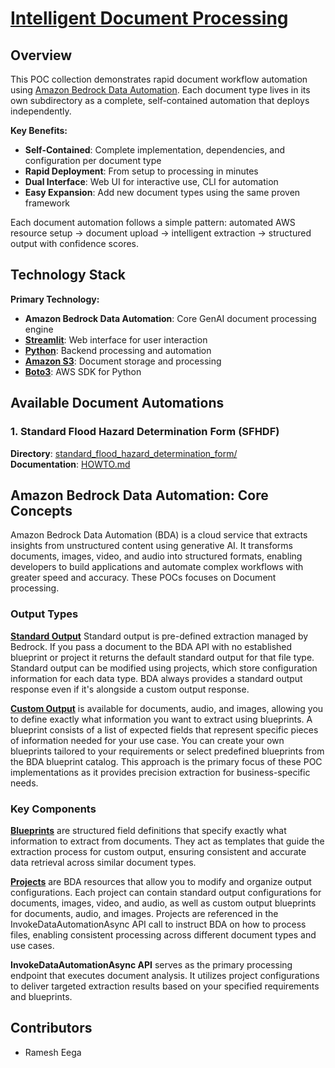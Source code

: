 # [Intelligent Document Processing](https://aws.amazon.com/ai/generative-ai/use-cases/document-processing/)

## Overview

This POC collection demonstrates rapid document workflow automation using [Amazon Bedrock Data Automation](https://docs.aws.amazon.com/bedrock/latest/userguide/bda.html). Each document type lives in its own subdirectory as a complete, self-contained automation that deploys independently.

**Key Benefits:**
- **Self-Contained**: Complete implementation, dependencies, and configuration per document type
- **Rapid Deployment**: From setup to processing in minutes
- **Dual Interface**: Web UI for interactive use, CLI for automation
- **Easy Expansion**: Add new document types using the same proven framework

Each document automation follows a simple pattern: automated AWS resource setup → document upload → intelligent extraction → structured output with confidence scores.

## Technology Stack

**Primary Technology:**
- **Amazon Bedrock Data Automation**: Core GenAI document processing engine
- **[Streamlit](https://streamlit.io/)**: Web interface for user interaction
- **[Python](https://www.python.org/)**: Backend processing and automation
- **[Amazon S3](https://aws.amazon.com/s3/)**: Document storage and processing
- **[Boto3](https://boto3.amazonaws.com/v1/documentation/api/latest/index.html)**: AWS SDK for Python

## Available Document Automations

### 1. Standard Flood Hazard Determination Form (SFHDF)
**Directory**: [standard_flood_hazard_determination_form/](./standard_flood_hazard_determination_form/)  
**Documentation**: [HOWTO.md](./standard_flood_hazard_determination_form/HOWTO.md)  


## Amazon Bedrock Data Automation: Core Concepts

Amazon Bedrock Data Automation (BDA) is a cloud service that extracts insights from unstructured content using generative AI. It transforms documents, images, video, and audio into structured formats, enabling developers to build applications and automate complex workflows with greater speed and accuracy. These POCs focuses on Document processing.

### Output Types

**[Standard Output](https://docs.aws.amazon.com/bedrock/latest/userguide/bda-output-documents.html)** Standard output is pre-defined extraction managed by Bedrock.  If you pass a document to the BDA API with no established blueprint or project it returns the default standard output for that file type. Standard output can be modified using projects, which store configuration information for each data type. BDA always provides a standard output response even if it's alongside a custom output response.

**[Custom Output](https://docs.aws.amazon.com/bedrock/latest/userguide/bda-custom-output-idp.html)** is available for documents, audio, and images, allowing you to define exactly what information you want to extract using blueprints. A blueprint consists of a list of expected fields that represent specific pieces of information needed for your use case. You can create your own blueprints tailored to your requirements or select predefined blueprints from the BDA blueprint catalog. This approach is the primary focus of these POC implementations as it provides precision extraction for business-specific needs.

### Key Components

**[Blueprints](https://docs.aws.amazon.com/bedrock/latest/userguide/bda-blueprint-info.html)** are structured field definitions that specify exactly what information to extract from documents. They act as templates that guide the extraction process for custom output, ensuring consistent and accurate data retrieval across similar document types.

**[Projects](https://docs.aws.amazon.com/bedrock/latest/userguide/bda-projects.html)** are BDA resources that allow you to modify and organize output configurations. Each project can contain standard output configurations for documents, images, video, and audio, as well as custom output blueprints for documents, audio, and images. Projects are referenced in the InvokeDataAutomationAsync API call to instruct BDA on how to process files, enabling consistent processing across different document types and use cases.

**InvokeDataAutomationAsync API** serves as the primary processing endpoint that executes document analysis. It utilizes project configurations to deliver targeted extraction results based on your specified requirements and blueprints.


## Contributors

* Ramesh Eega 